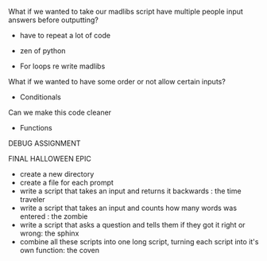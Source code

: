 What if we wanted to take our madlibs script have multiple people input answers before outputting?

- have to repeat a lot of code
- zen of python

- For loops
re write madlibs


What if we wanted to have some order or not allow certain inputs?
- Conditionals


Can we make this code cleaner
- Functions

DEBUG ASSIGNMENT

FINAL HALLOWEEN EPIC
- create a new directory
- create a file for each prompt
- write a script that takes an input and returns it backwards : the time traveler
- write a script that takes an input and counts how many words was entered : the zombie
- write a script that asks a question and tells them if they got it right or wrong: the sphinx
- combine all these scripts into one long script, turning each script into it's own function: the coven
